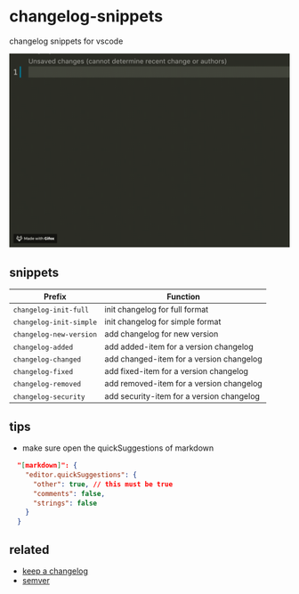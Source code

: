 # changelog-snippets

changelog snippets for vscode

![show](images/show.gif)

## snippets

| Prefix                  | Function                                  |
| ----------------------- | ----------------------------------------- |
| `changelog-init-full`   | init changelog for full format            |
| `changelog-init-simple` | init changelog for simple format          |
| `changelog-new-version` | add changelog for new version             |
| `changelog-added`       | add added-item for a version changelog    |
| `changelog-changed`     | add changed-item for a version changelog  |
| `changelog-fixed`       | add fixed-item for a version changelog    |
| `changelog-removed`     | add removed-item for a version changelog  |
| `changelog-security`    | add security-item for a version changelog |

## tips

- make sure open the quickSuggestions of markdown

```json {3}
  "[markdown]": {
    "editor.quickSuggestions": {
      "other": true, // this must be true
      "comments": false,
      "strings": false
    }
  }
```

## related

- [keep a changelog](https://keepachangelog.com)
- [semver](https://semver.org/)
